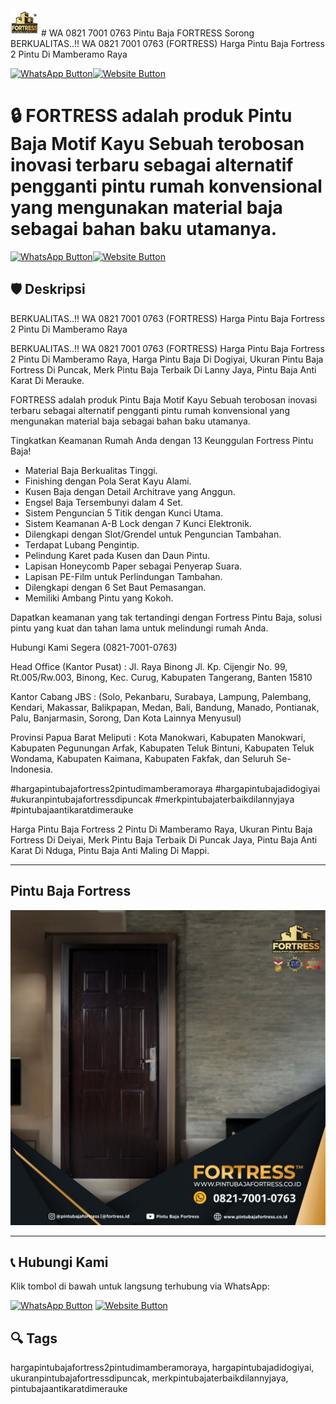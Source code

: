 <img src="logo.png" alt="Pintu" width="45" height="45"/>
 # WA 0821 7001 0763 Pintu Baja FORTRESS Sorong
BERKUALITAS..!! WA 0821 7001 0763 (FORTRESS) Harga Pintu Baja Fortress 2 Pintu Di Mamberamo Raya

[![WhatsApp Button](https://img.shields.io/badge/Chat%20via%20WhatsApp-25D366?style=for-the-badge&logo=whatsapp&logoColor=white)](https://wa.me/6282170010763)[![Website Button](https://img.shields.io/badge/Kunjungi%20Website-007BFF?style=for-the-badge&logo=google-chrome&logoColor=white)](https://www.pintubajafortress.co.id/)


# 🔒 FORTRESS adalah produk Pintu Baja Motif Kayu Sebuah terobosan inovasi terbaru sebagai alternatif pengganti pintu rumah konvensional yang mengunakan material baja sebagai bahan baku utamanya.

[![WhatsApp Button](https://img.shields.io/badge/Chat%20via%20WhatsApp-25D366?style=for-the-badge&logo=whatsapp&logoColor=white)](https://wa.me/6282170010763)[![Website Button](https://img.shields.io/badge/Kunjungi%20Website-007BFF?style=for-the-badge&logo=google-chrome&logoColor=white)](https://www.pintubajafortress.co.id/)


## 🛡️ Deskripsi
BERKUALITAS..!! WA 0821 7001 0763 (FORTRESS) Harga Pintu Baja Fortress 2 Pintu Di Mamberamo Raya

BERKUALITAS..!! WA 0821 7001 0763 (FORTRESS) Harga Pintu Baja Fortress 2 Pintu Di Mamberamo Raya, Harga Pintu Baja Di Dogiyai, Ukuran Pintu Baja Fortress Di Puncak, Merk Pintu Baja Terbaik Di Lanny Jaya, Pintu Baja Anti Karat Di Merauke.

FORTRESS adalah produk Pintu Baja Motif Kayu Sebuah terobosan inovasi terbaru sebagai alternatif pengganti pintu rumah konvensional yang mengunakan material baja sebagai bahan baku utamanya.

Tingkatkan Keamanan Rumah Anda dengan 13 Keunggulan Fortress Pintu Baja! 
- Material Baja Berkualitas Tinggi.
- Finishing dengan Pola Serat Kayu Alami.
- Kusen Baja dengan Detail Architrave yang Anggun.
- Engsel Baja Tersembunyi dalam 4 Set.
- Sistem Penguncian 5 Titik dengan Kunci Utama.
- Sistem Keamanan A-B Lock dengan 7 Kunci Elektronik.
- Dilengkapi dengan Slot/Grendel untuk Penguncian Tambahan.
- Terdapat Lubang Pengintip.
- Pelindung Karet pada Kusen dan Daun Pintu.
- Lapisan Honeycomb Paper sebagai Penyerap Suara.
- Lapisan PE-Film untuk Perlindungan Tambahan.
- Dilengkapi dengan 6 Set Baut Pemasangan.
- Memiliki Ambang Pintu yang Kokoh.

Dapatkan keamanan yang tak tertandingi dengan Fortress Pintu Baja, solusi pintu yang kuat dan tahan lama untuk melindungi rumah Anda.

Hubungi Kami Segera (0821-7001-0763)

Head Office (Kantor Pusat) :
Jl. Raya Binong Jl. Kp. Cijengir No. 99, Rt.005/Rw.003, Binong, Kec. Curug, Kabupaten Tangerang, Banten 15810

Kantor Cabang JBS : (Solo, Pekanbaru, Surabaya, Lampung, Palembang, Kendari, Makassar, Balikpapan, Medan, Bali, Bandung, Manado, Pontianak, Palu, Banjarmasin, Sorong, Dan Kota Lainnya Menyusul)

Provinsi Papua Barat Meliputi : Kota Manokwari, Kabupaten Manokwari, Kabupaten Pegunungan Arfak, Kabupaten Teluk Bintuni, Kabupaten Teluk Wondama, Kabupaten Kaimana, Kabupaten Fakfak, dan Seluruh Se-Indonesia.

#hargapintubajafortress2pintudimamberamoraya #hargapintubajadidogiyai #ukuranpintubajafortressdipuncak #merkpintubajaterbaikdilannyjaya #pintubajaantikaratdimerauke

Harga Pintu Baja Fortress 2 Pintu Di Mamberamo Raya, Ukuran Pintu Baja Fortress Di Deiyai, Merk Pintu Baja Terbaik Di Puncak Jaya, Pintu Baja Anti Karat Di Nduga, Pintu Baja Anti Maling Di Mappi.


---

## Pintu Baja Fortress
![Pintu Baja Fortress](PB6.JPG)

---


## 📞 Hubungi Kami
Klik tombol di bawah untuk langsung terhubung via WhatsApp:

[![WhatsApp Button](https://img.shields.io/badge/Chat%20via%20WhatsApp-25D366?style=for-the-badge&logo=whatsapp&logoColor=white)](https://wa.me/6282170010763)
[![Website Button](https://img.shields.io/badge/Kunjungi%20Website-007BFF?style=for-the-badge&logo=google-chrome&logoColor=white)](https://www.pintubajafortress.co.id/)





## 🔍 Tags
hargapintubajafortress2pintudimamberamoraya, hargapintubajadidogiyai, ukuranpintubajafortressdipuncak, merkpintubajaterbaikdilannyjaya, pintubajaantikaratdimerauke










